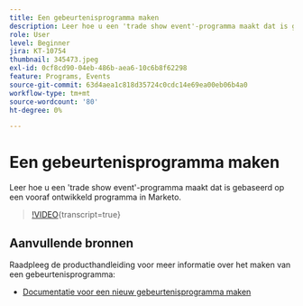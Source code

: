 ```yaml
---
title: Een gebeurtenisprogramma maken
description: Leer hoe u een 'trade show event'-programma maakt dat is gebaseerd op een vooraf ontwikkeld programma in Marketo.
role: User
level: Beginner
jira: KT-10754
thumbnail: 345473.jpeg
exl-id: 0cf8cd90-04eb-486b-aea6-10c6b8f62298
feature: Programs, Events
source-git-commit: 63d4aea1c818d35724c0cdc14e69ea00eb06b4a0
workflow-type: tm+mt
source-wordcount: '80'
ht-degree: 0%

---
```


# Een gebeurtenisprogramma maken

Leer hoe u een &#39;trade show event&#39;-programma maakt dat is gebaseerd op een vooraf ontwikkeld programma in Marketo.

>[!VIDEO](https://video.tv.adobe.com/v/345473/?quality=12&learn=on){transcript=true}

## Aanvullende bronnen

Raadpleeg de producthandleiding voor meer informatie over het maken van een gebeurtenisprogramma:

* [Documentatie voor een nieuw gebeurtenisprogramma maken](https://experienceleague.adobe.com/docs/marketo/using/product-docs/demand-generation/events/understanding-events/create-a-new-event-program.html?lang=nl-NL)
